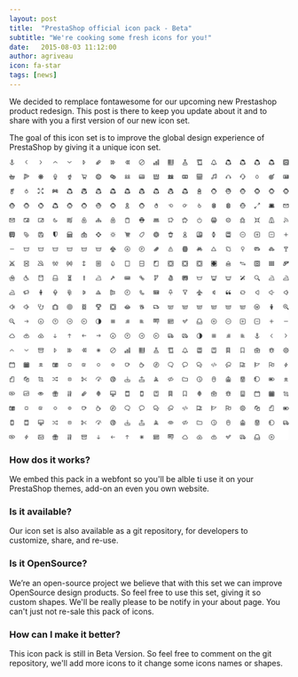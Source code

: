 ```yaml
---
layout: post
title:  "PrestaShop official icon pack - Beta"
subtitle: "We're cooking some fresh icons for you!"
date:   2015-08-03 11:12:00
author: agriveau
icon: fa-star
tags: [news]
---
```


We decided to remplace fontawesome  for our upcoming new Prestashop product redesign. This post is there to keep you update about it and to share with you a first version of our new icon set.

The goal of this icon set is to improve the global design experience of PrestaShop by giving it a unique icon set.


![Icon Pack Beta](/assets/images/2015/08/icon_beta_blog.png)

### How dos it works?

We embed this pack in a webfont so you'll be alble ti use it on your PrestaShop themes, add-on an even you own website.

### Is it available?

Our icon set is also available as a git repository, for developers to customize, share, and re-use.

### Is it OpenSource?

We’re an open-source project we believe that with this set we can improve OpenSource design products. So feel free to use this set, giving it so custom shapes. We'll be really please to be notify in your about page. You can't just not re-sale this pack of icons.

### How can I make it better?

This icon pack is still in Beta Version. So feel free to comment on the git repository, we'll add more icons to it change some icons names or shapes.


